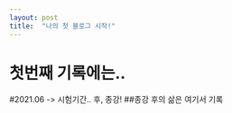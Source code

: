 ```yaml
---
layout: post
title:  "나의 첫 블로그 시작!"
---
```


# 첫번째 기록에는..

#2021.06 -> 시험기간.. 후, 종강! 
##종강 후의 삶은 여기서 기록


